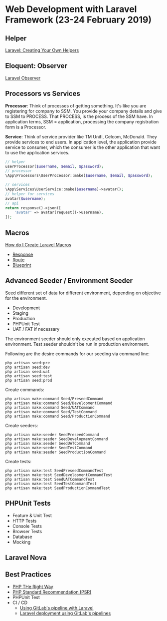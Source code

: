 # Web Development with Laravel Framework (23-24 February 2019)

## Helper

[Laravel: Creating Your Own Helpers](https://blog.nasrulhazim.com/2018/07/laravel-creating-your-own-helpers/)

## Eloquent: Observer 

[Laravel Observer](https://blog.nasrulhazim.com/2017/11/laravel-observer/)

## Processors vs Services

**Processor**: Think of processes of getting something. It's like you are registering for company to SSM. You provide your company details and give to SSM to PROCESS. That PROCESS, is the process of the SSM have. In application terms, SSM = application, processing the company registration form is a Processor. 

**Service**: Think of service provider like TM Unifi, Celcom, McDonald. They provide services to end users. In application level, the application provide service to consumer, which the consumer is the other application that want to use the application services. 


```php
// helper
userProcessor($username, $email, $password);
// processor
\App\Processors\UserProcessor::make($username, $email, $password);

// services
\App\Services\UserService::make($username)->avatar();
// helper for services
avatar($username);
// api 
return response()->json([
	'avatar' => avatar(request()->username),
]);
```

## Macros

[How do I Create Laravel Macros](https://laracasts.com/series/how-do-i/episodes/21)

- [Response](https://blog.nasrulhazim.com/2017/12/laravel-response-macro/)
- [Route](https://blog.nasrulhazim.com/2017/12/laravel-route-macro/)
- [Blueprint](https://blog.nasrulhazim.com/2017/12/laravel-blueprint-macro/)

## Advanced Seeder / Environment Seeder

Seed different set of data for different environment, depending on objective for the environment.

- Development
- Staging 
- Production
- PHPUnit Test
- UAT / FAT if necessary

The environment seeder should only executed based on application environment. Test seeder shouldn't be run in production environment.

Following are the desire commands for our seeding via command line:

```
php artisan seed:pre
php artisan seed:dev
php artisan seed:uat
php artisan seed:test
php artisan seed:prod
```

Create commands:

```
php artisan make:command Seed/PreseedCommand
php artisan make:command Seed/DevelopmentCommand
php artisan make:command Seed/UATCommand
php artisan make:command Seed/TestCommand
php artisan make:command Seed/ProductionCommand
```

Create seeders:

```
php artisan make:seeder SeedPreseedCommand
php artisan make:seeder SeedDevelopmentCommand
php artisan make:seeder SeedUATCommand
php artisan make:seeder SeedTestCommand
php artisan make:seeder SeedProductionCommand
```

Create tests:

```
php artisan make:test SeedPreseedCommandTest
php artisan make:test SeedDevelopmentCommandTest
php artisan make:test SeedUATCommandTest
php artisan make:test SeedTestCommandTest
php artisan make:test SeedProductionCommandTest
```

## PHPUnit Tests

- Feature & Unit Test 
- HTTP Tests
- Console Tests 
- Browser Tests 
- Database
- Mocking

## Laravel Nova

## Best Practices

- [PHP THe Right Way](https://phptherightway.com/)
- [PHP Standard Recommendation (PSR)](https://www.php-fig.org/psr/)
- PHPUnit Test
- CI / CD 
	- [Using GitLab's pipeline with Laravel](https://lorisleiva.com/using-gitlabs-pipeline-with-laravel/)
	- [Laravel deployment using GitLab's pipelines](https://lorisleiva.com/laravel-deployment-using-gitlab-pipelines/)